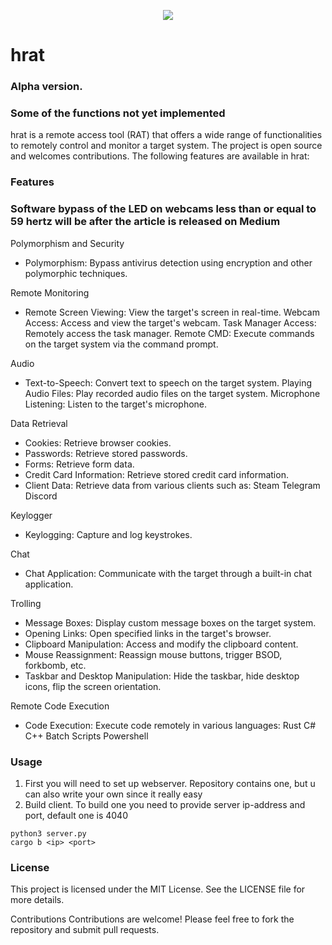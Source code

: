 <p align="center">
  <img src="https://github.com/user-attachments/assets/42d7ec0b-69e5-4731-acc6-e95dbc913f22">
</p>

# hrat

### Alpha version.
### Some of the functions not yet implemented

hrat is a remote access tool (RAT) that offers a wide range of functionalities to remotely control and monitor a target
system. The project is open source and welcomes contributions. The following features are available in hrat:


### Features
### **Software bypass of the LED on webcams less than or equal to 59 hertz will be after the article is released on Medium**

Polymorphism and Security

+ Polymorphism: Bypass antivirus detection using encryption and other polymorphic techniques.

Remote Monitoring

+ Remote Screen Viewing: View the target's screen in real-time.
  Webcam Access: Access and view the target's webcam.
  Task Manager Access: Remotely access the task manager.
  Remote CMD: Execute commands on the target system via the command prompt.

Audio

+ Text-to-Speech: Convert text to speech on the target system.
  Playing Audio Files: Play recorded audio files on the target system.
  Microphone Listening: Listen to the target's microphone.

Data Retrieval

+ Cookies: Retrieve browser cookies.
+ Passwords: Retrieve stored passwords.
+ Forms: Retrieve form data.
+ Credit Card Information: Retrieve stored credit card information.
+ Client Data: Retrieve data from various clients such as:
  Steam
  Telegram
  Discord

Keylogger

+ Keylogging: Capture and log keystrokes.

Chat

+ Chat Application: Communicate with the target through a built-in chat application.

Trolling

+ Message Boxes: Display custom message boxes on the target system.
+ Opening Links: Open specified links in the target's browser.
+ Clipboard Manipulation: Access and modify the clipboard content.
+ Mouse Reassignment: Reassign mouse buttons, trigger BSOD, forkbomb, etc.
+ Taskbar and Desktop Manipulation: Hide the taskbar, hide desktop icons, flip the screen orientation.

Remote Code Execution

+ Code Execution: Execute code remotely in various languages:
  Rust
  C#
  C++
  Batch Scripts
  Powershell

### Usage

1. First you will need to set up webserver. Repository contains one, but u can also write your own since it really easy
2. Build client. To build one you need to provide server ip-address and port, default one is 4040

``` 
python3 server.py
cargo b <ip> <port>
```

### License

This project is licensed under the MIT License. See the LICENSE file for more details.

Contributions
Contributions are welcome! Please feel free to fork the repository and submit pull requests.
